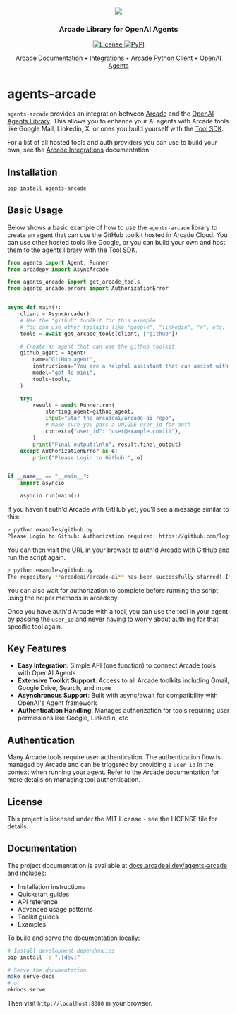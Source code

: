 <h3 align="center">
  <a name="readme-top"></a>
  <img
    src="https://docs.arcade.dev/images/logo/arcade-logo.png"
  >
</h3>
<div align="center">
  <h3>Arcade Library for OpenAI Agents</h3>
    <a href="https://github.com/your-organization/agents-arcade/blob/main/LICENSE">
  <img src="https://img.shields.io/badge/License-MIT-yellow.svg" alt="License">
</a>
  <a href="https://pypi.org/project/agents-arcade/">
    <img src="https://img.shields.io/pypi/v/agents-arcade.svg" alt="PyPI">
  </a>
</div>

<p align="center">
    <a href="https://docs.arcade.dev" target="_blank">Arcade Documentation</a> •
    <a href="https://docs.arcade.dev/toolkits" target="_blank">Integrations</a> •
    <a href="https://github.com/ArcadeAI/arcade-py" target="_blank">Arcade Python Client</a> •
    <a href="https://platform.openai.com/docs/guides/agents" target="_blank">OpenAI Agents</a>
</p>

# agents-arcade

`agents-arcade` provides an integration between [Arcade](https://docs.arcade.dev) and the [OpenAI Agents Library](https://github.com/openai/openai-python). This allows you to enhance your AI agents with Arcade tools like Google Mail, Linkedin, X, or ones you build yourself with the [Tool SDK](https://github.com/ArcadeAI/arcade-ai).

For a list of all hosted tools and auth providers you can use to build your own, see the [Arcade Integrations](https://docs.arcade.dev/toolkits) documentation.

## Installation

```bash
pip install agents-arcade
```

## Basic Usage

Below shows a basic example of how to use the `agents-arcade` library to create an agent that can use the
GitHub toolkit hosted in Arcade Cloud. You can use other hosted tools like Google, or you can build your own
and host them to the agents library with the [Tool SDK](https://github.com/ArcadeAI/arcade-ai).

```python
from agents import Agent, Runner
from arcadepy import AsyncArcade

from agents_arcade import get_arcade_tools
from agents_arcade.errors import AuthorizationError


async def main():
    client = AsyncArcade()
    # Use the "github" toolkit for this example
    # You can use other toolkits like "google", "linkedin", "x", etc.
    tools = await get_arcade_tools(client, ["github"])

    # Create an agent that can use the github toolkit
    github_agent = Agent(
        name="GitHub agent",
        instructions="You are a helpful assistant that can assist with GitHub API calls.",
        model="gpt-4o-mini",
        tools=tools,
    )

    try:
        result = await Runner.run(
            starting_agent=github_agent,
            input="Star the arcadeai/arcade-ai repo",
            # make sure you pass a UNIQUE user_id for auth
            context={"user_id": "user@example.comiii"},
        )
        print("Final output:\n\n", result.final_output)
    except AuthorizationError as e:
        print("Please Login to Github:", e)


if __name__ == "__main__":
    import asyncio

    asyncio.run(main())
```

If you haven't auth'd Arcade with GitHub yet, you'll see a message similar to this:

```bash
> python examples/github.py
Please Login to Github: Authorization required: https://github.com/login/oauth/authorize...
```

You can then visit the URL in your browser to auth'd Arcade with GitHub and run the script again.

```bash
> python examples/github.py
The repository **arcadeai/arcade-ai** has been successfully starred! If you need any more assistance, feel free to ask.
```

You can also wait for authorization to complete before running the script using the helper
methods in arcadepy.

Once you have auth'd Arcade with a tool, you can use the tool in your agent by passing the `user_id`
and never having to worry about auth'ing for that specific tool again.

## Key Features

-   **Easy Integration**: Simple API (one function) to connect Arcade tools with OpenAI Agents
-   **Extensive Toolkit Support**: Access to all Arcade toolkits including Gmail, Google Drive, Search, and more
-   **Asynchronous Support**: Built with async/await for compatibility with OpenAI's Agent framework
-   **Authentication Handling**: Manages authorization for tools requiring user permissions like Google, LinkedIn, etc

## Authentication

Many Arcade tools require user authentication. The authentication flow is managed by Arcade and can be triggered by providing a `user_id` in the context when running your agent. Refer to the Arcade documentation for more details on managing tool authentication.

## License

This project is licensed under the MIT License - see the LICENSE file for details.

## Documentation

The project documentation is available at [docs.arcadeai.dev/agents-arcade](https://docs.arcadeai.dev/agents-arcade/) and includes:

-   Installation instructions
-   Quickstart guides
-   API reference
-   Advanced usage patterns
-   Toolkit guides
-   Examples

To build and serve the documentation locally:

```bash
# Install development dependencies
pip install -e ".[dev]"

# Serve the documentation
make serve-docs
# or
mkdocs serve
```

Then visit `http://localhost:8000` in your browser.
